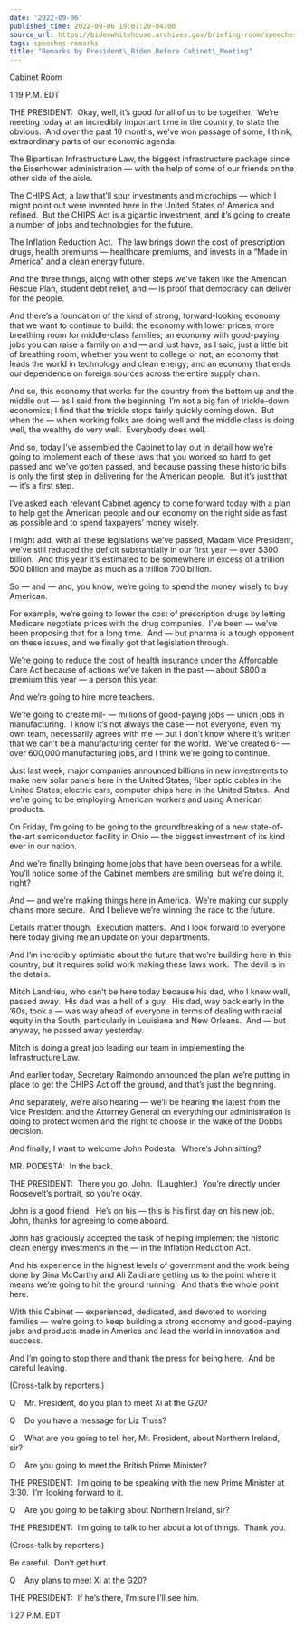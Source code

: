 ```yaml
---
date: '2022-09-06'
published_time: 2022-09-06 19:07:20-04:00
source_url: https://bidenwhitehouse.archives.gov/briefing-room/speeches-remarks/2022/09/06/remarks-by-president-biden-before-cabinet-meeting-2/
tags: speeches-remarks
title: "Remarks by President\_Biden Before Cabinet\_Meeting"
---
```

 
Cabinet Room

1:19 P.M. EDT

THE PRESIDENT:  Okay, well, it’s good for all of us to be together. 
We’re meeting today at an incredibly important time in the country, to
state the obvious.  And over the past 10 months, we’ve won passage of
some, I think, extraordinary parts of our economic agenda: 

The Bipartisan Infrastructure Law, the biggest infrastructure package
since the Eisenhower administration — with the help of some of our
friends on the other side of the aisle.

The CHIPS Act, a law that’ll spur investments and microchips — which I
might point out were invented here in the United States of America and
refined.  But the CHIPS Act is a gigantic investment, and it’s going to
create a number of jobs and technologies for the future. 

The Inflation Reduction Act.  The law brings down the cost of
prescription drugs, health premiums — healthcare premiums, and invests
in a “Made in America” and a clean energy future.

And the three things, along with other steps we’ve taken like the
American Rescue Plan, student debt relief, and — is proof that democracy
can deliver for the people. 

And there’s a foundation of the kind of strong, forward-looking economy
that we want to continue to build: the economy with lower prices, more
breathing room for middle-class families; an economy with good-paying
jobs you can raise a family on and — and just have, as I said, just a
little bit of breathing room, whether you went to college or not; an
economy that leads the world in technology and clean energy; and an
economy that ends our dependence on foreign sources across the entire
supply chain.

And so, this economy that works for the country from the bottom up and
the middle out — as I said from the beginning, I’m not a big fan of
trickle-down economics; I find that the trickle stops fairly quickly
coming down.  But when the — when working folks are doing well and the
middle class is doing well, the wealthy do very well.  Everybody does
well.

And so, today I’ve assembled the Cabinet to lay out in detail how we’re
going to implement each of these laws that you worked so hard to get
passed and we’ve gotten passed, and because passing these historic bills
is only the first step in delivering for the American people.  But it’s
just that — it’s a first step.

I’ve asked each relevant Cabinet agency to come forward today with a
plan to help get the American people and our economy on the right side
as fast as possible and to spend taxpayers’ money wisely.

I might add, with all these legislations we’ve passed, Madam Vice
President, we’ve still reduced the deficit substantially in our first
year — over $300 billion.  And this year it’s estimated to be somewhere
in excess of a trillion 500 billion and maybe as much as a trillion 700
billion. 

So — and — and, you know, we’re going to spend the money wisely to buy
American. 

For example, we’re going to lower the cost of prescription drugs by
letting Medicare negotiate prices with the drug companies.  I’ve been —
we’ve been proposing that for a long time.  And — but pharma is a tough
opponent on these issues, and we finally got that legislation through.

We’re going to reduce the cost of health insurance under the Affordable
Care Act because of actions we’ve taken in the past — about $800 a
premium this year — a person this year.

And we’re going to hire more teachers. 

We’re going to create mil- — millions of good-paying jobs — union jobs
in manufacturing.  I know it’s not always the case — not everyone, even
my own team, necessarily agrees with me — but I don’t know where it’s
written that we can’t be a manufacturing center for the world.  We’ve
created 6- — over 600,000 manufacturing jobs, and I think we’re going to
continue.

Just last week, major companies announced billions in new investments to
make new solar panels here in the United States; fiber optic cables in
the United States; electric cars, computer chips here in the United
States.  And we’re going to be employing American workers and using
American products.

On Friday, I’m going to be going to the groundbreaking of a new
state-of-the-art semiconductor facility in Ohio — the biggest investment
of its kind ever in our nation.

And we’re finally bringing home jobs that have been overseas for a
while.  You’ll notice some of the Cabinet members are smiling, but we’re
doing it, right?

And — and we’re making things here in America.  We’re making our supply
chains more secure.  And I believe we’re winning the race to the future.

Details matter though.  Execution matters.  And I look forward to
everyone here today giving me an update on your departments. 

And I’m incredibly optimistic about the future that we’re building here
in this country, but it requires solid work making these laws work.  The
devil is in the details.

Mitch Landrieu, who can’t be here today because his dad, who I knew
well, passed away.  His dad was a hell of a guy.  His dad, way back
early in the ’60s, took a — was way ahead of everyone in terms of
dealing with racial equity in the South, particularly in Louisiana and
New Orleans.  And — but anyway, he passed away yesterday.

Mitch is doing a great job leading our team in implementing the
Infrastructure Law.

And earlier today, Secretary Raimondo announced the plan we’re putting
in place to get the CHIPS Act off the ground, and that’s just the
beginning.

And separately, we’re also hearing — we’ll be hearing the latest from
the Vice President and the Attorney General on everything our
administration is doing to protect women and the right to choose in the
wake of the Dobbs decision.

And finally, I want to welcome John Podesta.  Where’s John sitting?

MR. PODESTA:  In the back.

THE PRESIDENT:  There you go, John.  (Laughter.)  You’re directly under
Roosevelt’s portrait, so you’re okay. 

John is a good friend.  He’s on his — this is his first day on his new
job.  John, thanks for agreeing to come aboard.

John has graciously accepted the task of helping implement the historic
clean energy investments in the — in the Inflation Reduction Act. 

And his experience in the highest levels of government and the work
being done by Gina McCarthy and Ali Zaidi are getting us to the point
where it means we’re going to hit the ground running.  And that’s the
whole point here.

With this Cabinet — experienced, dedicated, and devoted to working
families — we’re going to keep building a strong economy and good-paying
jobs and products made in America and lead the world in innovation and
success.

And I’m going to stop there and thank the press for being here.  And be
careful leaving.

(Cross-talk by reporters.)

Q    Mr. President, do you plan to meet Xi at the G20?

Q    Do you have a message for Liz Truss?

Q    What are you going to tell her, Mr. President, about Northern
Ireland, sir?

Q    Are you going to meet the British Prime Minister? 

THE PRESIDENT:  I’m going to be speaking with the new Prime Minister at
3:30.  I’m looking forward to it.

Q    Are you going to be talking about Northern Ireland, sir?

THE PRESIDENT:  I’m going to talk to her about a lot of things.  Thank
you. 

(Cross-talk by reporters.)

Be careful.  Don’t get hurt.

Q    Any plans to meet Xi at the G20?

THE PRESIDENT:  If he’s there, I’m sure I’ll see him.

1:27 P.M. EDT
